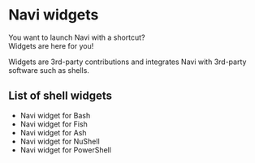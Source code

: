 # Navi widgets

You want to launch Navi with a shortcut?\
Widgets are here for you!

Widgets are 3rd-party contributions and integrates Navi with 3rd-party software such as shells.

## List of shell widgets

- Navi widget for Bash
- Navi widget for Fish
- Navi widget for Ash
- Navi widget for NuShell
- Navi widget for PowerShell